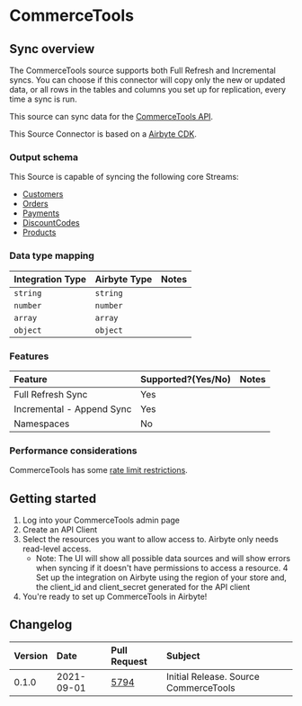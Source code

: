 # CommerceTools

## Sync overview

The CommerceTools source supports both Full Refresh and Incremental syncs. You can choose if this connector will copy only the new or updated data, or all rows in the tables and columns you set up for replication, every time a sync is run.

This source can sync data for the [CommerceTools API](https://docs.commercetools.com/api/).

This Source Connector is based on a [Airbyte CDK](https://docs.airbyte.io/connector-development/cdk-python).

### Output schema

This Source is capable of syncing the following core Streams:

* [Customers](https://docs.commercetools.com/api/projects/customers)
* [Orders](https://docs.commercetools.com/api/projects/orders)
* [Payments](https://docs.commercetools.com/api/projects/payments)
* [DiscountCodes](https://docs.commercetools.com/api/projects/discountCodes)
* [Products](https://docs.commercetools.com/api/projects/products)


### Data type mapping

| Integration Type | Airbyte Type | Notes |
| :--- | :--- | :--- |
| `string` | `string` |  |
| `number` | `number` |  |
| `array` | `array` |  |
| `object` | `object` |  |

### Features

| Feature | Supported?\(Yes/No\) | Notes |
| :--- | :--- | :--- |
| Full Refresh Sync | Yes |  |
| Incremental - Append Sync | Yes |  |
| Namespaces | No |  |

### Performance considerations

CommerceTools has some [rate limit restrictions](https://docs.commercetools.com/api/limits).

## Getting started

1. Log into your CommerceTools admin page
2. Create an API Client
3. Select the resources you want to allow access to. Airbyte only needs read-level access.
    * Note: The UI will show all possible data sources and will show errors when syncing if it doesn't have permissions to access a resource.
4  Set up the integration on Airbyte using the region of your store and, the client_id and client_secret generated for the API client
5. You're ready to set up CommerceTools in Airbyte!


## Changelog

| Version | Date       | Pull Request | Subject |
| :------ | :--------  | :-----       | :------ |
| 0.1.0  | 2021-09-01 | [5794](https://github.com/airbytehq/airbyte/pull/5794) | Initial Release. Source CommerceTools |
